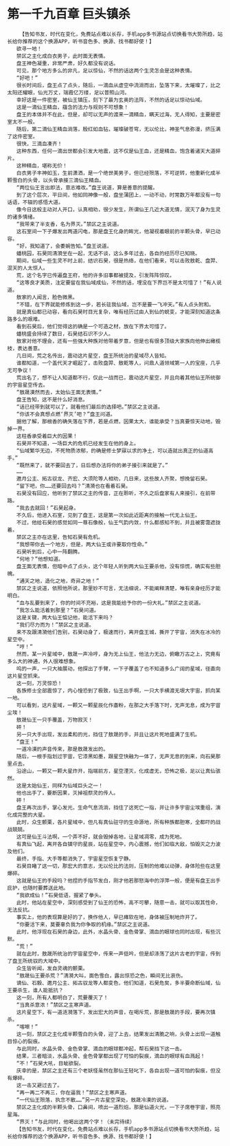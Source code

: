 # 第一千九百章 巨头镇杀
        【告知书友，时代在变化，免费站点难以长存，手机app多书源站点切换看书大势所趋，站长给你推荐的这个换源APP，听书音色多、换源、找书都好使！】
       欲寻一地！
       禁区之主化成白衣男子，此时面无表情。
       盘王神色凝重，非常严肃，好久都没有说话。
       可见，那个地方多么的非凡，足以惊仙，不然的话这两个生灵怎会是这种表情。
       “好吧！”
       很长时间后，盘王点了点头，随后，一滴血从虚空中流淌而出，坠落下来，太璀璨了，比之太阳还耀眼，仙光万丈，瑞霞亿万缕，足以普照山河。
       幸好这是一件密室，被仙王镇压，刻下了最为玄奥的法阵，不然的话足以惊动仙域。
       这是一滴仙王精血，蕴含的法力与规则不可想象！
       盘王的本体并不在此，但是，却可以无声的渡来一滴精血，瞒天过海，无人得知，主要是密室太不一般。
       随后，第二滴仙王精血淌落，殷红如血钻，璀璨破苍穹，无以伦比，神圣气息弥漫，挤压满了这件密室。
       很快，三滴血凑齐！
       这种东西，任何一滴出世都会引发大地震，这不仅是仙王血，还是精血，饱含着诸天大道碎片。
       这种精血，堪称无价！
       白衣男子丰神如玉，生前潇洒，是一个绝世美男子，但已经殒落，不可逆转，他重新化成半颗雪白的头骨，以头骨承接三滴仙王精血。
       “两位仙王言出即法，意志难改。”盘王说道，算是善意的提醒。
       到了这个层次，平日间，他如同神像一般，盘坐蒲团上，一动不动，时常数万年都没有一句话语，不辍的感悟大道。
       像今日这般主动对人开口，认真相劝，很少发生，所谓仙王几近大道无情，泯灭了身为生灵的诸多情绪。
       “我带来了半支香，名为界灭。”禁区之主说道。
       这石室间一下子爆发出两道闪电，那是盘王化身的眸光，他凝视着眼前的半颗头骨，早已动容。
       “好，我知道了，会委婉告知。”盘王说道。
       蟠桃园，石昊同清漪坐在一起，无话不谈，这么多年过去，各自的经历尽已知晓。
       期间，仙域一些生灵不时上前，结识石昊，很是热络，在他们看来，可以击败敖乾、盘羿、混天的人太惊人。
       荒，这个名字已传遍盘王府，他的许多旧事都被提及，引发阵阵惊叹。
       “这等良才美质，注定要留在我仙域成仙，不然的话，埋没在下界岂不是太可惜了！”有人说道。
       敖家的人闻言，脸色微黑。
       “不错，在下界就能修炼到这一步，若长驻我仙域，岂不是要一飞冲天。”有人点头附和。
       就是真仙都已动容，看向石昊时目光复杂，唯有经历过由人到仙的蜕变，才能深刻知道这条路多么的艰难。
       看到石昊后，他们觉得这的确是一个可造之材，放在下界太可惜了。
       蟠桃盛会持续了数日，石昊结石识不少人。
       敖家对他不理会，还有一些强大种族对他带着歹意，但是也有很多顶级大家族向他伸出橄榄枝，表达善意。
       几日间，荒之名传出，震动这片星空，盘王所统治的星域尽人皆知。
       谁都知道，一个盖代天才崛起了，击败盘羿、敖乾等人，问鼎人道领域第一人的宝座，几乎无可争议！
       荒出名了，想不让人知道都不行，仅此一战而已，震动这片星空，并且向着其他仙王所统御的宇宙星空传去。
       “敖晟漠然而去，太始仙王面无表情。”
       盘王告知，这不是什么好消息。
       “话已经带到就可以了，就看他们最后的选择吧。”禁区之主说道。
       “你该不会真想点燃‘界灭’吧？”盘王问道。
       据他了解，那根香的确失落在下界，若是点燃，因果太大，谁能承受？当真要惊天动地，毁掉一界。
       这柱香承受着巨大的因果！
       石昊并不知道，一场巨大的危机已经发生在他的身上。
       “仙域繁华无边，不死物质浓郁，的确是修士梦寐以求的净土，可以造就出真正的仙道高手。”
       “既然来了，就不要回去了，日后想办法将你的弟子接引来就是了。”
       ……
       邀月公主、拓古驭龙、齐宏、大须陀等人相劝，几日来，这些故人齐聚，想挽留石昊。
       “留下吧，你……还要回去吗？”清漪也在看着石昊。
       石昊没有回应，他听到了禁区之主的传音，正在聆听，不久之后盘家有人来接引，在前带路。
       “我去去就回！”石昊起身。
       不久后，他进入石室，见到了盘王，这是第一次如此近距离的接触一代无上仙王。
       不过，他给石昊的感觉如同一尊石像般，仙王气韵内敛，什么都感知不到，并且被雾霭遮拢着。
       禁区之主亦在这里，告知石昊有危机。
       “我想带你去一个地方，但是，两大仙王或许要取你性命。”
       石昊听到后，心中一阵翻腾。
       “何地？”他想知道。
       盘王面无表情，但暗中点了点头，这个年轻人听到两大仙王要杀他，没有惊慌，确实有些胆魄。
       “通天之地，造化之地，奇异之地！”
       禁区之主说道，依照他所说，那里妙不可言，无法细说，不能阐释清楚，唯有亲身经历才能明白。
       “血与乱要到来了，你的时间不充裕，这是我能给予你的一份大礼。”禁区之主说道。
       “我怎么能活着到那里？”石昊问道。
       这是关键，两大仙王惦记他，能活下来吗？
       “我们尽力而为！”禁区之主说道。
       来不及跟清漪他们告别，石昊动身了，极速而行，离开盘王城，撕开了宇宙，消失在冰冷的星空中。
       “哼！”
       然而，某一片星域中，敖晟一声冷哼，身为无上仙王，他法力无边，俯瞰万古之上，究竟有多么大的神通，外人很难想象。
       呜的一声，一只大袖展动，他探出了手臂，一下子覆盖了也不知道多么广阔的星域，径直向这片星空抓来。
       这一刻，万灵惊恐！
       各族修士全部震惊了，内心惶恐到了极致，仙王出手啊，一只大手横渡无垠大宇宙，抓向某一地。
       可以看到，这片星域，一颗又一颗星辰化作齑粉，在那之大手落下时，无声无息，成为宇宙尘埃！
       敖晟仙王一只手覆盖，万物寂灭！
       砰！
       另一只大手出现，发出柔和的光，挡住了敖晟的手，并且让这片死地盛满了生机。
       “盘王！”
       一道冷漠的声音传来，那是敖晟发出的。
       随后，一根手指划过宇宙，它漆黑如墨，跟星空快融为一体了，无声无息的到来，向石昊那里点去。
       沿途山，一颗又一颗大星炸开，指端前方，星空湮灭，化成虚无，恐怖之极，足以让真仙骇然。
       这是太始仙王，同样为仙域巨头之一！
       他也出手了，要断因果，灭掉祖祭灵的传人。
       砰！
       盘王再次出手，掌心发光，生命气息流淌，挡住了这死亡一指，并让许多宇宙尘埃重组，演化成完整的大星。
       此时，众生颤栗，各片星域中，但凡有真仙驻守的生命源地，所有种族都胆寒，全都吓的战战兢兢。
       这可是仙王斗法啊，一个弄不好，就会毁掉各地，让星域凋零，成为死地。
       有真仙飞起，离开各自镇守的星辰，站在星空中，内心震撼，他们如临大敌，怕毁灭之力波及他们。
       最终，手指、大手等都消失了，宇宙星空恢复宁静。
       石昊目睹了这一切，那宏大的意志，无以伦比的法则，压制的他难以动弹，身体险些在这里爆碎。
       这就是仙王的手段吗？他捏的手指节发白，刚才他若那怒海中的浮萍一般，便是有盘王出手庇护，也随时要葬送此地。
       “我欲成仙！”石昊低语，握紧了拳头。
       此时，他站在星空中，深刻感受到了仙王的恐怖，高不可攀，随意一击，就可以取其性命，无法反抗。
       事实上，他的表现算是好的了，换作他人，早已瘫软在地，身体被压制地炸开了。
       “你要活下来，莫要辜负我为你争取的机缘。”禁区之主说道。
       此时，他浮现在石昊的身边，此外，水晶头骨、金色骨掌、滴血的眼球也同时出现，有些沉默。
       “荒！”
       就在此时，敖晟所统治的宇宙星空中，传来一声低吟，但是却涤荡了这片古老的宇宙，传到了盘王所统驭的大域中。
       众生皆听闻，发自灵魂的颤栗。
       “敖晟仙王要杀荒？”清漪大叫，面色雪白，露出惊恐之色，瞬间无比哀伤。
       谪仙、石毅、邀月公主、拓古驭龙等人都变色，他们知道，石昊危矣，多半要命断仙域，仙王要杀生，谁人能抵抗？
       这一刻，所有人都明白了，荒要覆灭了！
       “当真杀意浓！”禁区之主寒声道。
       这片星空下，有一道涟漪落下，发出宏大的声音，在喝斥荒，那是敖晟的手段，要再次镇杀。
       “喀嚓！”
       这一刻，禁区之主化成半颗雪白的头骨，迎了上去，结果发出清脆之响，头骨上出现一道触目惊心的裂痕。
       与此同时，水晶头骨、金色骨掌、滴血的眼球都冲起，帮石昊挡下这一击。
       结果，三者暗淡，水晶头骨、金色骨掌都出现了可怕的裂痕，滴血的眼球有血溅起！
       “不！”石昊大吼，目眦欲裂。
       庆幸的是，禁区之主还有三个老妖怪虽然在那仙王轻叱下，各自出现一道可怕的裂痕，但没有爆碎。
       这一击又避过去了。
       “再一再二不再三，你在逼我！”禁区之主寒声道。
       “一代仙王殒落，执念不散……”另一片古星空深处，敖晟冷漠的说道。
       禁区之主化成的半颗头骨，口鼻间，喷出一道烈焰，那是仙道火光，一下子席卷宇宙，照亮星海。
       “界灭！”与此同时，他喝出这两个字！（未完待续）
       【告知书友，时代在变化，免费站点难以长存，手机app多书源站点切换看书大势所趋，站长给你推荐的这个换源APP，听书音色多、换源、找书都好使！】